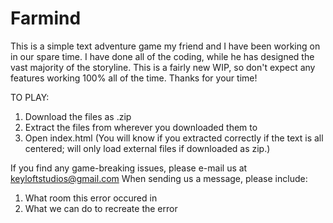 # Farmind
This is a simple text adventure game my friend and I have been working on in our spare time.  I have done all of the coding, while he has designed the vast majority of the storyline.  This is a fairly new WIP, so don't expect any features working 100% all of the time.  Thanks for your time!

TO PLAY:
1. Download the files as .zip
2. Extract the files from wherever you downloaded them to
3. Open index.html (You will know if you extracted correctly if the text is all centered; will only load external files if downloaded as zip.)

If you find any game-breaking issues, please e-mail us at keyloftstudios@gmail.com
When sending us a message, please include:
1) What room this error occured in
2) What we can do to recreate the error

